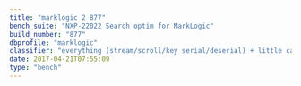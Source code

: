 ```yaml
---
title: "marklogic 2 877"
bench_suite: "NXP-22022 Search optim for MarkLogic"
build_number: "877"
dbprofile: "marklogic"
classifier: "everything (stream/scroll/key serial/deserial) + little cache on key serialization/deserialization (CHM computeIfAbsent/putIfAbsent override)"
date: 2017-04-21T07:55:09
type: "bench"
---
```

